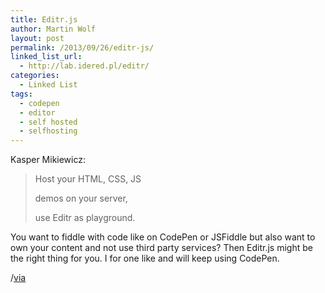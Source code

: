 ```yaml
---
title: Editr.js
author: Martin Wolf
layout: post
permalink: /2013/09/26/editr-js/
linked_list_url:
  - http://lab.idered.pl/editr/
categories:
  - Linked List
tags:
  - codepen
  - editor
  - self hosted
  - selfhosting
---
```

<p class="linked-list-quote-author">
  Kasper Mikiewicz:
</p>

> Host your HTML, CSS, JS 
> 
> demos on your server, 
> 
> use Editr as playground.

You want to fiddle with code like on CodePen or JSFiddle but also want to own your content and not use third party services? Then Editr.js might be the right thing for you. I for one like and will keep using CodePen.

/[via][1]

 [1]: http://twitter.com/wpseo